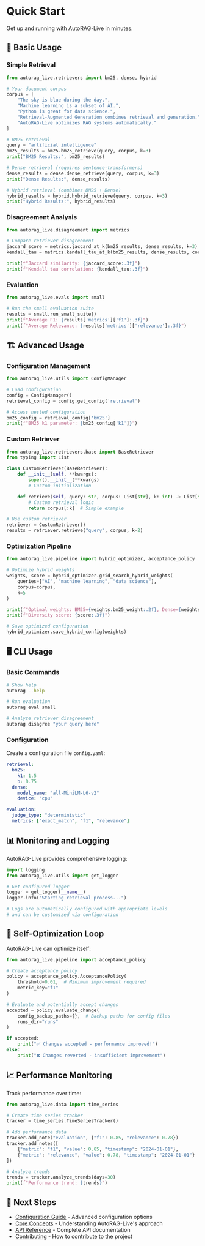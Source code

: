 # Quick Start

Get up and running with AutoRAG-Live in minutes.

## 🎯 Basic Usage

### Simple Retrieval

```python
from autorag_live.retrievers import bm25, dense, hybrid

# Your document corpus
corpus = [
    "The sky is blue during the day.",
    "Machine learning is a subset of AI.",
    "Python is great for data science.",
    "Retrieval-Augmented Generation combines retrieval and generation.",
    "AutoRAG-Live optimizes RAG systems automatically."
]

# BM25 retrieval
query = "artificial intelligence"
bm25_results = bm25.bm25_retrieve(query, corpus, k=3)
print("BM25 Results:", bm25_results)

# Dense retrieval (requires sentence-transformers)
dense_results = dense.dense_retrieve(query, corpus, k=3)
print("Dense Results:", dense_results)

# Hybrid retrieval (combines BM25 + Dense)
hybrid_results = hybrid.hybrid_retrieve(query, corpus, k=3)
print("Hybrid Results:", hybrid_results)
```

### Disagreement Analysis

```python
from autorag_live.disagreement import metrics

# Compare retriever disagreement
jaccard_score = metrics.jaccard_at_k(bm25_results, dense_results, k=3)
kendall_tau = metrics.kendall_tau_at_k(bm25_results, dense_results, corpus)

print(f"Jaccard similarity: {jaccard_score:.3f}")
print(f"Kendall tau correlation: {kendall_tau:.3f}")
```

### Evaluation

```python
from autorag_live.evals import small

# Run the small evaluation suite
results = small.run_small_suite()
print(f"Average F1: {results['metrics']['f1']:.3f}")
print(f"Average Relevance: {results['metrics']['relevance']:.3f}")
```

## 🏗️ Advanced Usage

### Configuration Management

```python
from autorag_live.utils import ConfigManager

# Load configuration
config = ConfigManager()
retrieval_config = config.get_config('retrieval')

# Access nested configuration
bm25_config = retrieval_config['bm25']
print(f"BM25 k1 parameter: {bm25_config['k1']}")
```

### Custom Retriever

```python
from autorag_live.retrievers.base import BaseRetriever
from typing import List

class CustomRetriever(BaseRetriever):
    def __init__(self, **kwargs):
        super().__init__(**kwargs)
        # Custom initialization

    def retrieve(self, query: str, corpus: List[str], k: int) -> List[str]:
        # Custom retrieval logic
        return corpus[:k]  # Simple example

# Use custom retriever
retriever = CustomRetriever()
results = retriever.retrieve("query", corpus, k=2)
```

### Optimization Pipeline

```python
from autorag_live.pipeline import hybrid_optimizer, acceptance_policy

# Optimize hybrid weights
weights, score = hybrid_optimizer.grid_search_hybrid_weights(
    queries=["AI", "machine learning", "data science"],
    corpus=corpus,
    k=5
)

print(f"Optimal weights: BM25={weights.bm25_weight:.2f}, Dense={weights.dense_weight:.2f}")
print(f"Diversity score: {score:.3f}")

# Save optimized configuration
hybrid_optimizer.save_hybrid_config(weights)
```

## 🖥️ CLI Usage

### Basic Commands

```bash
# Show help
autorag --help

# Run evaluation
autorag eval small

# Analyze retriever disagreement
autorag disagree "your query here"
```

### Configuration

Create a configuration file `config.yaml`:

```yaml
retrieval:
  bm25:
    k1: 1.5
    b: 0.75
  dense:
    model_name: "all-MiniLM-L6-v2"
    device: "cpu"

evaluation:
  judge_type: "deterministic"
  metrics: ["exact_match", "f1", "relevance"]
```

## 📊 Monitoring and Logging

AutoRAG-Live provides comprehensive logging:

```python
import logging
from autorag_live.utils import get_logger

# Get configured logger
logger = get_logger(__name__)
logger.info("Starting retrieval process...")

# Logs are automatically configured with appropriate levels
# and can be customized via configuration
```

## 🔄 Self-Optimization Loop

AutoRAG-Live can optimize itself:

```python
from autorag_live.pipeline import acceptance_policy

# Create acceptance policy
policy = acceptance_policy.AcceptancePolicy(
    threshold=0.01,  # Minimum improvement required
    metric_key="f1"
)

# Evaluate and potentially accept changes
accepted = policy.evaluate_change(
    config_backup_paths={},  # Backup paths for config files
    runs_dir="runs"
)

if accepted:
    print("✅ Changes accepted - performance improved!")
else:
    print("❌ Changes reverted - insufficient improvement")
```

## 📈 Performance Monitoring

Track performance over time:

```python
from autorag_live.data import time_series

# Create time series tracker
tracker = time_series.TimeSeriesTracker()

# Add performance data
tracker.add_note("evaluation", {"f1": 0.85, "relevance": 0.78})
tracker.add_notes([
    {"metric": "f1", "value": 0.85, "timestamp": "2024-01-01"},
    {"metric": "relevance", "value": 0.78, "timestamp": "2024-01-01"}
])

# Analyze trends
trends = tracker.analyze_trends(days=30)
print(f"Performance trend: {trends}")
```

## 🎯 Next Steps

- [Configuration Guide](configuration.md) - Advanced configuration options
- [Core Concepts](core-concepts.md) - Understanding AutoRAG-Live's approach
- [API Reference](../api-reference.md) - Complete API documentation
- [Contributing](../contributing.md) - How to contribute to the project

